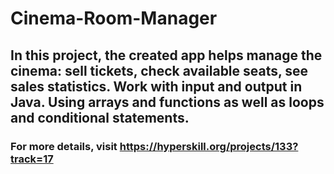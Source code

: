 # Cinema-Room-Manager
## In this project, the created app helps manage the cinema: sell tickets, check available seats, see sales statistics. Work with input and output in Java. Using arrays and functions as well as loops and conditional statements.
### For more details, visit https://hyperskill.org/projects/133?track=17
